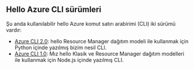 ## <a name="versions-of-hello-azure-cli"></a>Hello Azure CLI sürümleri

Şu anda kullanılabilir hello Azure komut satırı arabirimi (CLI) iki sürümü vardır:

* [Azure CLI 2.0](../articles/storage/common/storage-azure-cli.md): hello Resource Manager dağıtım modeli ile kullanmak için Python içinde yazılmış bizim nesil CLI.
* [Azure CLI 1.0](../articles/storage/common/storage-azure-cli-nodejs.md): Mız hello Klasik ve Resource Manager dağıtım modelleri ile kullanmak için Node.js içinde yazılmış CLI.
